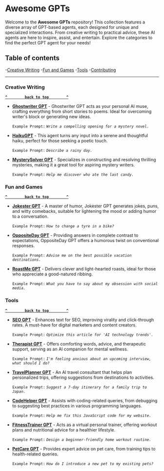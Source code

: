 # Awesome GPTs

Welcome to the **Awesome GPTs** repository! This collection features a diverse array of GPT-based agents, each designed for unique and specialized interactions. From creative writing to practical advice, these AI agents are here to inspire, assist, and entertain. Explore the categories to find the perfect GPT agent for your needs!

  


## Table of contents
-[Creative Writing](#writing)
-[Fun and Games](#fun)
-[Tools](#tools)
-[Contributing](#contributing)

   --------------------

### Creative Writing

**[`^        back to top        ^`](#awesome-gpts)**

- [**Ghostwriter GPT**](https://chat.openai.com/g/g-17jUoLCFS-ghostwriter-gpt) - Ghostwriter GPT acts as your personal AI muse, crafting everything from short stories to poems. Ideal for overcoming writer's block or generating new ideas.

	`Example Prompt:` *`Write a compelling opening for a mystery novel.`*

- [**HaikuGPT**](https://chat.openai.com/g/g-17jUoLCFS-ghostwriter-gpt) - This agent turns any input into a serene and thoughtful haiku, perfect for those seeking a poetic touch.

	`Example Prompt:` *`Describe a rainy day.`*
  
- [**MysterySolver GPT**](https://chat.openai.com/g/g-17jUoLCFS-ghostwriter-gpt) - Specializes in constructing and resolving thrilling mysteries, making it a great tool for aspiring mystery writers.

	`Example Prompt:` *`Help me discover who ate the last candy.`*

  
### Fun and Games

**[`^        back to top        ^`](#awesome-gpts)**
  
- [**Jokester GPT**](https://chat.openai.com/g/g-17jUoLCFS-ghostwriter-gpt) - A master of humor, Jokester GPT generates jokes, puns, and witty comebacks, suitable for lightening the mood or adding humor to a conversation.

	`Example Prompt:` *`How to change a tyre in a bike?`*

- [**OppositeDay GPT**](https://chat.openai.com/g/g-17jUoLCFS-ghostwriter-gpt) - Providing answers in complete contrast to expectations, OppositeDay GPT offers a humorous twist on conventional responses.

	`Example Prompt:` *`Advise me on the best possible vacation destinations.`*
  
- [**RoastMe GPT**](https://chat.openai.com/g/g-17jUoLCFS-ghostwriter-gpt) - Delivers clever and light-hearted roasts, ideal for those who appreciate a good-natured ribbing.

	`Example Prompt:` *`What you have to say about my obsession with social media.`*



### Tools
**[`^        back to top        ^`](#awesome-gpts)**
  
- [**SEO GPT**](https://chat.openai.com/g/g-17jUoLCFS-ghostwriter-gpt) - Enhances text for SEO, improving virality and click-through rates. A must-have for digital marketers and content creators.

	`Example Prompt:` *`Optimize this article for 'AI technology trends'.`*

- [**Therapist GPT**](https://chat.openai.com/g/g-17jUoLCFS-ghostwriter-gpt) - Offers comforting words, advice, and therapeutic support, serving as an AI companion for mental wellness.

	`Example Prompt:` *`I'm feeling anxious about an upcoming interview, what should I do?`*
  
- [**TravelPlanner GPT**](https://chat.openai.com/g/g-17jUoLCFS-ghostwriter-gpt) - An AI travel consultant that helps plan personalized trips, offering suggestions from destinations to activities.

	`Example Prompt:` *`Suggest a 7-day itinerary for a family trip to Japan.`*

 
- [**CodeHelper GPT**](https://chat.openai.com/g/g-17jUoLCFS-ghostwriter-gpt) - Assists with coding-related queries, from debugging to suggesting best practices in various programming languages.

	`Example Prompt:` *`Help me fix this JavaScript code for my website.`*

- [**FitnessTrainer GPT**](https://chat.openai.com/g/g-17jUoLCFS-ghostwriter-gpt) - Acts as a virtual personal trainer, offering workout plans and nutritional advice for a healthier lifestyle.

	`Example Prompt:` *`Design a beginner-friendly home workout routine.`*
  
- [**PetCare GPT**](https://chat.openai.com/g/g-17jUoLCFS-ghostwriter-gpt) - Provides expert advice on pet care, from training tips to health-related queries.

	`Example Prompt:` *`How do I introduce a new pet to my existing pets?`*
  



